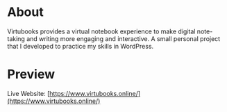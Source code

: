 # About
Virtubooks provides a virtual notebook experience to make digital note-taking and writing more engaging and interactive. A small personal project that I developed to practice my skills in WordPress.
# Preview
Live Website: [https://www.virtubooks.online/](https://www.virtubooks.online/)
